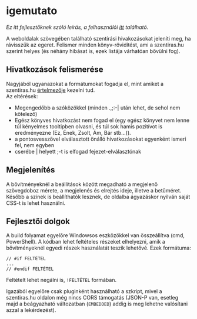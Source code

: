 igemutato
=========

*Ez itt fejlesztőknek szóló leírás, a felhasználói [itt](http://molnarm.github.io/igemutato/) található.* 

A weboldalak szövegében található szentírási hivakozásokat jeleníti meg, ha rávisszük az egeret. Felismer minden könyv-rövidítést, ami a szentiras.hu szerint helyes (és néhány hibásat is, ezek listája várhatóan bővülni fog).

Hivatkozások felismerése
------------------------

Nagyjából ugyanazokat a formátumokat fogadja el, mint amiket a szentiras.hu [értelmezője](https://github.com/borazslo/szentiras.hu/blob/mvc/app/lib/Reference/ReferenceParser.php) kezelni tud.  
Az eltérések:  
-   Megengedőbb a szóközökkel (minden .,;:-| után lehet, de sehol nem kötelező)  
-   Egész könyves hivatkozást nem fogad el (egy egész könyvet nem lenne túl kényelmes tooltipben olvasni,	és túl sok hamis pozitívot is eredményezne (Ez, Ének, Zsolt, Ám, Bár stb...)).  
-   a pontosvesszővel elválasztott önálló hivatkozásokat egyenként ismeri fel, nem egyben  
-   cserébe | helyett ;-t is elfogad fejezet-elválasztónak

Megjelenítés
------------

A bővítményeknél a beállítások között megadható a megjelenő szövegdoboz mérete, a megjelenés és elrejtés ideje, illetve a betűméret. Később a színek is beállíthatók lesznek, de oldalba ágyazáskor nyilván saját CSS-t is lehet használni.

Fejlesztői dolgok
-----------------

A build folyamat egyelőre Windowsos eszközökkel van összeállítva (cmd, PowerShell). A kódban lehet feltételes részeket elhelyezni, amik a bővítményeknél egyedi részek használatát teszik lehetővé. Ezek formátuma:  

    // #if FELTÉTEL  
    ...  
    // #endif FELTÉTEL  

Feltételt lehet negálni is, `!FELTÉTEL` formában.

Igazából egyelőre csak pluginként használható a szkript, mivel a szentiras.hu oldalon még nincs CORS támogatás (JSON-P van, esetleg majd a beágyazható változatban (`EMBEDDED`) addig is meg lehetne valósítani azzal a lekérdezést).
